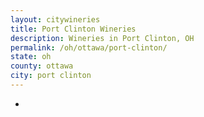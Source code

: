 ```yaml
---
layout: citywineries
title: Port Clinton Wineries
description: Wineries in Port Clinton, OH
permalink: /oh/ottawa/port-clinton/
state: oh
county: ottawa
city: port clinton
---
```

-
